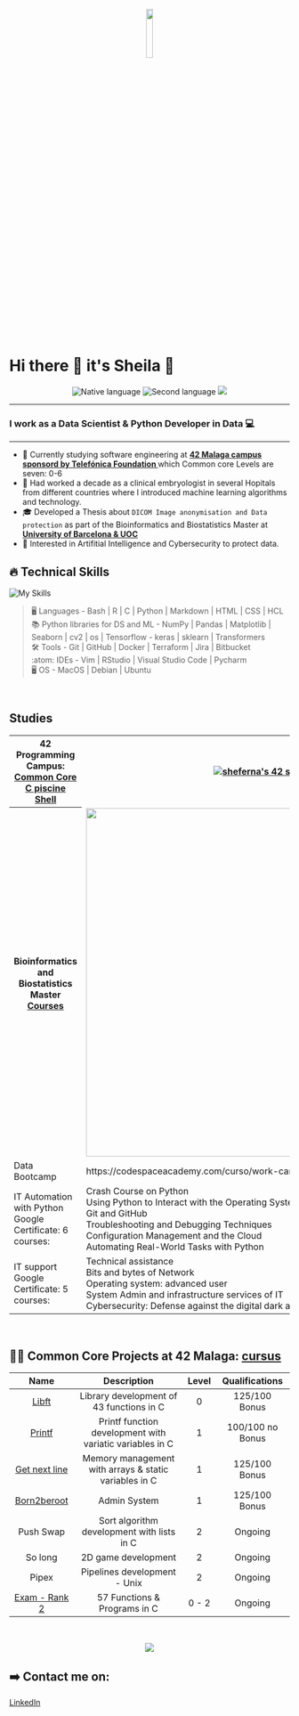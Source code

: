 <p align="center"><img width=15%" src="" alt="" /></p>

# Hi there 👋 it's Sheila 🤗
 <p align="center">
        <img src="https://img.shields.io/badge/Nat-🇪🇸-%23aaaaaa.svg?style=flat" alt="Native language"/>
        <img src="https://img.shields.io/badge/C1-🇬🇧-%23aaaaaa.svg?style=flat" alt="Second language"/>
        <img src="https://komarev.com/ghpvc/?username=Sheifc&style=flat&color=blue"></a>
</p>

---

### I work as a Data Scientist & Python Developer in Data  💻

---

- 🔭 Currently studying software engineering at **<a href="https://www.42malaga.com/"> 42 Malaga campus sponsord by Telefónica Foundation </a>** which Common core Levels are seven: 0-6
- 🔬 Had worked a decade as a clinical embryologist in several Hopitals from different countries where I introduced machine learning algorithms and technology. 
- 🎓 Developed a Thesis about `DICOM Image anonymisation and Data protection` as part of the Bioinformatics and Biostatistics Master at **<a href="https://campus.uoc.edu/"> University of Barcelona & UOC </a>**
- 👀 Interested in Artifitial Intelligence and Cybersecurity to protect data. 

## :fire: Technical Skills

![My Skills](https://skillicons.dev/icons?i=c,bash,python,r,vim,vscode,git,html,css,github)
> :desktop_computer:  Languages - Bash | R | C | Python | Markdown | HTML | CSS | HCL  
> 📚 Python libraries for DS and ML - NumPy | Pandas | Matplotlib | Seaborn | cv2 | os | Tensorflow - keras | sklearn | Transformers  
> :hammer_and_wrench:  Tools -  Git | GitHub | Docker | Terraform | Jira | Bitbucket  
> :atom:  IDEs -   Vim | RStudio | Visual Studio Code | Pycharm  
> :desktop_computer: OS - MacOS | Debian | Ubuntu  

<br>

<h2>Studies</h2>

<table style="width:100%">
  <tr>
    <th>42 Programming Campus:<br><a href="https://github.com/Sheifc/42cursus">Common Core</a><br><a href="https://github.com/Sheifc/42-C-piscine">C piscine</a><br><a href="https://github.com/Sheifc/Shell-42-C-piscine">Shell</a><br></th>
    <th><a href="https://github.com/oakoudad/badge42"><img src="https://badge.mediaplus.ma/greenbinary/sheferna?1337Badge=off&UM6P=off" alt="sheferna's 42 stats" /></a></th>
  </tr>
  <tr>
    <th>Bioinformatics and Biostatistics Master<br><a href="https://github.com/Sheifc/Bioinformatics-and-Biostatistic-Master">Courses<br></th>
    <td><img width="626" alt="" src=""></a></td>
  </tr>
   <tr>
    <td>Data Bootcamp</td>
    <td>https://codespaceacademy.com/curso/work-camp-data-science/</td>
  </tr>
  <tr>
    <td>IT Automation with Python Google Certificate: 6 courses:</td>
    <td>Crash Course on Python<br>Using Python to Interact with the Operating System<br>Git and GitHub<br>Troubleshooting and Debugging Techniques<br>Configuration Management and the Cloud<br>Automating Real-World Tasks with Python</td>
   </tr>
   <tr>
    <td>IT support Google Certificate: 5 courses:</td> 
    <td>Technical assistance<br>Bits and bytes of Network<br>Operating system: advanced user<br>System Admin and infrastructure services of IT<br>Cybersecurity: Defense against the digital dark arts</td>
   </tr>
</table>

<br>

## 👩‍💻 Common Core Projects at 42 Malaga: [cursus](https://github.com/Sheifc/42cursus/tree/main)
|	Name                                               |	Description                                    | Level | Qualifications |
|:--------------------------------------------------:|:----------------------------------------------:|:-----:|:-------------:|
|	[Libft](https://github.com/Sheifc/42cursus/tree/main/libft) |  Library development of 43 functions in C      | 0 | 125/100 Bonus |
| [Printf](https://github.com/Sheifc/42cursus/tree/main/printf) | Printf function development with variatic variables in C | 1 | 100/100 no Bonus |
| [Get next line](https://github.com/Sheifc/42cursus/tree/main/GNL) | Memory management with arrays & static variables in C | 1 | 125/100 Bonus |
| [Born2beroot](https://github.com/Sheifc/42cursus/tree/main/Born2beroot) | Admin System | 1 | 125/100 Bonus |
| Push Swap | Sort algorithm development with lists in C | 2 | Ongoing |
| So long | 2D game development | 2 | Ongoing | 
| Pipex | Pipelines development - Unix | 2 | Ongoing | 
| [Exam - Rank 2](https://github.com/Sheifc/Rank2_Exam/tree/main) | 57 Functions & Programs in C | 0 - 2 | Ongoing | 
<br>

<p align="center">
  <img src="https://github-readme-stats.vercel.app/api/top-langs/?username=Sheifc&layout=compact&theme=dark&hide_border=true" />
</p>

## ➡️ Contact me on: 
[LinkedIn](https://www.linkedin.com/in/sheifc/)



